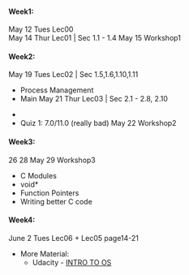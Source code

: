 

#### Week1: 
May 12 Tues Lec00  
May 14 Thur Lec01 | Sec 1.1 - 1.4
May 15 Workshop1
#### Week2:
May 19 Tues Lec02 | Sec 1.5,1.6,1.10,1.11
- Process Management
- Main 
May 21 Thur Lec03 | Sec 2.1 - 2.8, 2.10
* 
* Quiz 1: 7.0/11.0 (really bad)
May 22 Workshop2
#### Week3:
26
28
May 29 Workshop3  
* C Modules
* void*
* Function Pointers
* Writing better C code
#### Week4:  
June 2 Tues Lec06 + Lec05 page14-21



* More Material:
  * Udacity - [INTRO TO OS](https://classroom.udacity.com/courses/ud923)
